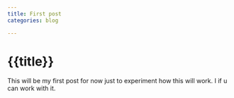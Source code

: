 ```yaml
---
title: First post 
categories: blog

---
```


# {{title}}
This will be my first post for now just to experiment how this will work. I if u can work with it.


